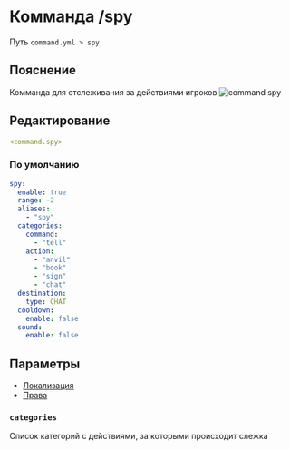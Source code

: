 # Комманда /spy
Путь `command.yml > spy`

## Пояснение
Комманда для отслеживания за действиями игроков
![command spy](/commandspy.gif)

## Редактирование
```yaml
<command.spy>
```

### По умолчанию
```yaml
spy:
  enable: true
  range: -2
  aliases:
    - "spy"
  categories:
    command:
      - "tell"
    action:
      - "anvil"
      - "book"
      - "sign"
      - "chat"
  destination:
    type: CHAT
  cooldown:
    enable: false
  sound:
    enable: false
```

## Параметры

- [Локализация](/docs/localizations/ru_ru/command/spy/)
- [Права](/docs/permission/command/spy/)

<!--@include: @/parts/enable.md-->
<!--@include: @/parts/range.md-->
<!--@include: @/parts/aliases.md-->
<!--@include: @/parts/destination.md-->

### `categories`

Список категорий с действиями, за которыми происходит слежка

<!--@include: @/parts/cooldown.md-->
<!--@include: @/parts/sound.md-->